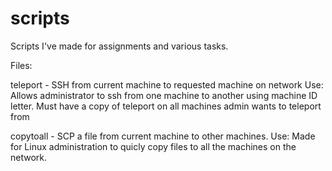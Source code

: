 # scripts
Scripts I've made for assignments and various tasks. 

Files:

teleport    -   SSH from current machine to requested machine on network
                Use: Allows administrator to ssh from one machine to another using machine ID letter. Must have a copy of teleport on all machines admin wants to teleport from

copytoall   -   SCP a file from current machine to other machines.
                Use: Made for Linux administration to quicly copy files to all the machines on the network.

